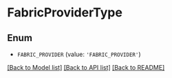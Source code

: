 # FabricProviderType


## Enum

* `FABRIC_PROVIDER` (value: `'FABRIC_PROVIDER'`)

[[Back to Model list]](../README.md#documentation-for-models) [[Back to API list]](../README.md#documentation-for-api-endpoints) [[Back to README]](../README.md)


